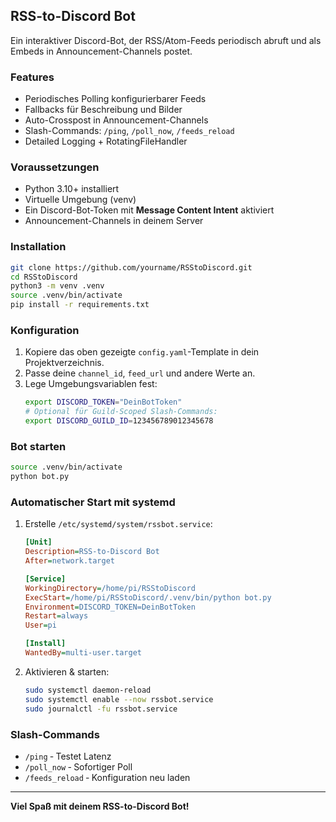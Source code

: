 ## RSS-to-Discord Bot
Ein interaktiver Discord-Bot, der RSS/Atom-Feeds periodisch abruft und als Embeds in Announcement-Channels postet.

### Features
- Periodisches Polling konfigurierbarer Feeds
- Fallbacks für Beschreibung und Bilder
- Auto-Crosspost in Announcement-Channels
- Slash-Commands: `/ping`, `/poll_now`, `/feeds_reload`
- Detailed Logging + RotatingFileHandler

### Voraussetzungen
- Python 3.10+ installiert
- Virtuelle Umgebung (venv)
- Ein Discord-Bot-Token mit **Message Content Intent** aktiviert
- Announcement-Channels in deinem Server

### Installation
```bash
git clone https://github.com/yourname/RSStoDiscord.git
cd RSStoDiscord
python3 -m venv .venv
source .venv/bin/activate
pip install -r requirements.txt
```

### Konfiguration
1. Kopiere das oben gezeigte `config.yaml`-Template in dein Projektverzeichnis.
2. Passe deine `channel_id`, `feed_url` und andere Werte an.
3. Lege Umgebungsvariablen fest:
   ```bash
   export DISCORD_TOKEN="DeinBotToken"
   # Optional für Guild-Scoped Slash-Commands:
   export DISCORD_GUILD_ID=123456789012345678
   ```

### Bot starten
```bash
source .venv/bin/activate
python bot.py
```

### Automatischer Start mit systemd
1. Erstelle `/etc/systemd/system/rssbot.service`:
   ```ini
   [Unit]
   Description=RSS-to-Discord Bot
   After=network.target

   [Service]
   WorkingDirectory=/home/pi/RSStoDiscord
   ExecStart=/home/pi/RSStoDiscord/.venv/bin/python bot.py
   Environment=DISCORD_TOKEN=DeinBotToken
   Restart=always
   User=pi

   [Install]
   WantedBy=multi-user.target
   ```
2. Aktivieren & starten:
   ```bash
   sudo systemctl daemon-reload
   sudo systemctl enable --now rssbot.service
   sudo journalctl -fu rssbot.service
   ```

### Slash-Commands
- `/ping` ‑ Testet Latenz
- `/poll_now` ‑ Sofortiger Poll
- `/feeds_reload` ‑ Konfiguration neu laden

---

**Viel Spaß mit deinem RSS-to-Discord Bot!**

